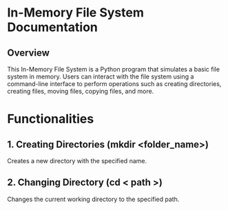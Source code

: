# In-Memory File System Documentation <br>

## Overview
This In-Memory File System is a Python program that simulates a basic file system in memory. Users can interact with the file system using a command-line interface to perform operations such as creating directories, creating files, moving files, copying files, and more.

# Functionalities
## 1. Creating Directories (mkdir <folder_name>)
 Creates a new directory with the specified name.

## 2. Changing Directory (cd < path >)
Changes the current working directory to the specified path.
